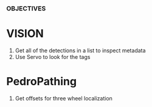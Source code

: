 ### OBJECTIVES ###

# VISION #
1. Get all of the detections in a list to inspect metadata
2. Use Servo to look for the tags

# PedroPathing #
1. Get offsets for three wheel localization